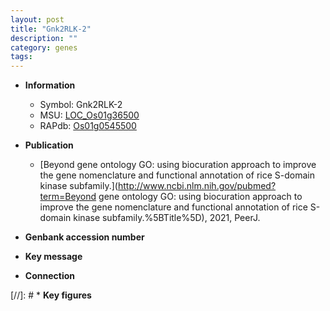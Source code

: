 ```yaml
---
layout: post
title: "Gnk2RLK-2"
description: ""
category: genes
tags: 
---
```


* **Information**  
    + Symbol: Gnk2RLK-2  
    + MSU: [LOC_Os01g36500](http://rice.uga.edu/cgi-bin/ORF_infopage.cgi?orf=LOC_Os01g36500)  
    + RAPdb: [Os01g0545500](https://rapdb.dna.affrc.go.jp/locus/?name=Os01g0545500)  

* **Publication**  
    + [Beyond gene ontology GO: using biocuration approach to improve the gene nomenclature and functional annotation of rice S-domain kinase subfamily.](http://www.ncbi.nlm.nih.gov/pubmed?term=Beyond gene ontology GO: using biocuration approach to improve the gene nomenclature and functional annotation of rice S-domain kinase subfamily.%5BTitle%5D), 2021, PeerJ.

* **Genbank accession number**  

* **Key message**  

* **Connection**  

[//]: # * **Key figures**  


